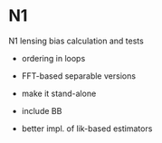 # N1
N1 lensing bias calculation and tests


* ordering in loops

* FFT-based separable versions

* make it stand-alone

* include BB

* better impl. of lik-based estimators